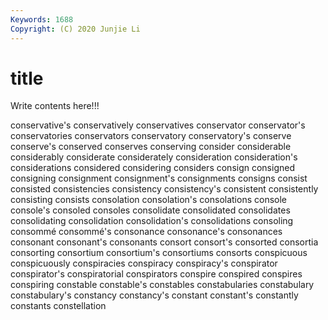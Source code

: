 ```yaml
---
Keywords: 1688
Copyright: (C) 2020 Junjie Li
---
```


# title

Write contents here!!!

conservative's 
conservatively 
conservatives 
conservator 
conservator's 
conservatories
conservators 
conservatory 
conservatory's 
conserve 
conserve's 
conserved 
conserves 
conserving 
consider 
considerable
considerably 
considerate 
considerately 
consideration 
consideration's 
considerations 
considered 
considering 
considers 
consign
consigned 
consigning 
consignment 
consignment's 
consignments 
consigns 
consist 
consisted 
consistencies 
consistency
consistency's 
consistent 
consistently 
consisting 
consists 
consolation 
consolation's 
consolations 
console 
console's
consoled 
consoles 
consolidate 
consolidated 
consolidates 
consolidating 
consolidation 
consolidation's 
consolidations 
consoling
consommé 
consommé's 
consonance 
consonance's 
consonances 
consonant 
consonant's 
consonants 
consort 
consort's
consorted 
consortia 
consorting 
consortium 
consortium's 
consortiums 
consorts 
conspicuous 
conspicuously 
conspiracies
conspiracy 
conspiracy's 
conspirator 
conspirator's 
conspiratorial 
conspirators 
conspire 
conspired 
conspires 
conspiring
constable 
constable's 
constables 
constabularies 
constabulary 
constabulary's 
constancy 
constancy's 
constant 
constant's
constantly 
constants 
constellation 
